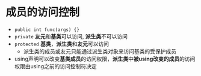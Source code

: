 # 成员的访问控制

- `public int func(args) {}`
- `private` **友元**和**基类**可以访问, **派生类**不可以访问
- `protected` **基类**，**派生类**和**友元**可以访问
  - 派生类的成员或友元只能通过派生类对象来访问基类的受保护成员
- using声明可以改变**基类成员**的访问权限，**派生类**中**被using改变的成员**的访问权限由using之前的访问控制符决定
